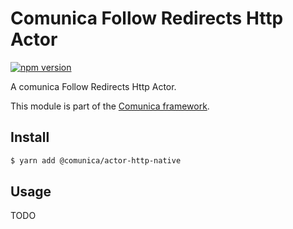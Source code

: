 # Comunica Follow Redirects Http Actor

[![npm version](https://badge.fury.io/js/%40comunica%2Factor-http-native.svg)](https://www.npmjs.com/package/@comunica/actor-http-native)

A comunica Follow Redirects Http Actor.

This module is part of the [Comunica framework](https://github.com/comunica/comunica).

## Install

```bash
$ yarn add @comunica/actor-http-native
```

## Usage

TODO

